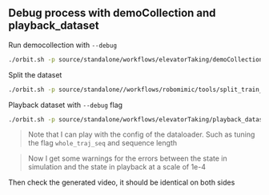 ## Debug process with demoCollection and playback_dataset

Run democollection with `--debug`

```bash
./orbit.sh -p source/standalone/workflows/elevatorTaking/demoCollection.py --cpu --num_demos=5  --checkpoint logs/rsl_rl/elevator_reach/Jun01_12-56-21_Good/model_700.pt --prefix /media/chenyu/T7/temp/ --debug
```

Split the dataset

```bash
./orbit.sh -p source/standalone//workflows/robomimic/tools/split_train_val.py /media/chenyu/T7/temp/logs/rolloutCollection/Isaac-Elevator-Franka-v0/Jun14_11-49-56/hdf_dataset.hdf5 --ratio 0.2
```

Playback dataset with `--debug` flag

```bash
./orbit.sh -p source/standalone/workflows/elevatorTaking/playback_dataset.py --use-actions --dataset /media/chenyu/T7/temp/logs/rolloutCollection/Isaac-Elevator-Franka-v0/Jun14_11-49-56/hdf_dataset.hdf5 --cfg /home/chenyu/opt/robomimic/robomimic/workflow/cfgs/iad.json --video_path ~/falseHeadless.mp4 --render_image_names "rgb:hand_camera_rgb" --n 10 --headless --debug
```

> Note that I can play with the config of the dataloader. Such as tuning the flag `whole_traj_seq` and sequence length

> Now I get some warnings for the errors between the state in simulation and the state in playback at a scale of 1e-4

Then check the generated video, it should be identical on both sides

